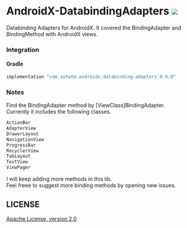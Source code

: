 # AndroidX-DatabindingAdapters [![](https://raw.githubusercontent.com/novoda/novoda/master/assets/btn_apache_lisence.png)](LICENSE)
Databinding Adapters for AndroidX. It covered the BindingAdapter and BindingMethod with AndroidX views.

### Integration
#### Gradle
```gradle
implementation "com.sotwtm.androidx:databinding-adapters:0.9.0"
```

### Notes
Find the BindingAdapter method by [ViewClass]BindingAdapter.<br />
Currently it includes the following classes.
```kotlin
ActionBar
AdapterView
DrawerLayout
NavigationView
ProgressBar
RecyclerView
TabLayout
TextView
ViewPager
```

I will keep adding more methods in this lib.<br />
Feel freee to suggest more binding methods by opening new issues.<br />

## LICENSE
[Apache License, version 2.0](LICENSE)
